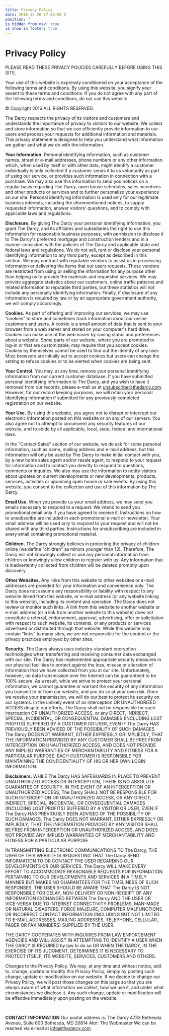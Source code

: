 ```yaml
---
title: Privacy Policy
date: 2016-12-26 17:40:00 Z
position: 7
is hidden from nav: true
is show in footer: true
---
```


# Privacy Policy

PLEASE READ THESE PRIVACY POLICIES CAREFULLY BEFORE USING THIS SITE.

Your use of this website is expressly conditioned on your acceptance of the following terms and conditions. By using this website, you signify your assent to these terms and conditions. If you do not agree with any part of the following terms and conditions, do not use this website.

© Copyright 2016
ALL RIGHTS RESERVED.

The Darcy respects the privacy of its visitors and customers and understands the importance of privacy to visitors to our website. We collect and store information so that we can efficiently provide information to our users and process your requests for additional information and materials. This privacy statement is designed to help you understand what information we gather and what we do with the information.

**Your Information.** Personal identifying information, such as customer names, street or e-mail addresses, phone numbers or any other information which, when used by itself or with other data, might identify a customer individually is only collected if a customer sends it to us voluntarily as part of using our service, or provides such information in connection with a purchase. We may also use this information to send you notices on a regular basis regarding The Darcy, open house schedules, sales incentives and other products or services and to further personalize your experience on our site. Personal identifying information is used only for our legitimate business interests, including the aforementioned notices, to supply requested information, answer visitors' questions, and to comply with applicable laws and regulations.

**Disclosure.** By giving The Darcy your personal identifying information, you grant The Darcy, and its affiliates and subsidiaries the right to use this information for reasonable business purposes, with permission to disclose it to The Darcy's preferred mortgage and construction lenders and in a manner consistent with the policies of The Darcy and applicable state and federal laws and regulations. We do not sell, rent or disclose your personal identifying information to any third party, except as described in this section. We may contract with reputable vendors to assist us in processing information or delivering the items that our users requests. These vendors are restricted from using or selling the information for any purpose other than helping us to provide the materials and requested services. We may provide aggregate statistics about our customers, online traffic patterns and related information to reputable third parties, but these statistics will not include any personally identifying information. Finally, if disclosure of any information is required by law or by an appropriate government authority, we will comply accordingly.

**Cookies.** As part of offering and improving our services, we may use “cookies" to store and sometimes track information about our online customers and users. A cookie is a small amount of data that is sent to your browser from a web server and stored on your computer's hard drive. Cookies can make use of the web easier by saving status and preferences about a website. Some parts of our website, where you are prompted to log-in or that are customizable, may require that you accept cookies. Cookies by themselves cannot be used to find out the identity of any user. Most browsers are initially set to accept cookies but users can change the setting to refuse cookies or to be alerted when cookies are being sent.

**Your Control.** You may, at any time, remove your personal identifying information from our current customer database. If you have submitted personal identifying information to The Darcy, and you wish to have it removed from our records, please e-mail us at unsubscribe@thedarcy.com. However, for our record keeping purposes, we will retain your personal identifying information if submitted for any previously completed registration on our website.

**Your Use.** By using this website, you agree not to disrupt or intercept our electronic information posted on this website or on any of our servers. You also agree not to attempt to circumvent any security features of our website, and to abide by all applicable, local, state, federal and international laws.

In the "Contact Sales" section of our website, we do ask for some personal information, such as name, mailing address and e-mail address, but this information will only be used by The Darcy to make initial contact with you, by a new home sales agent and/or resale agent, to respond to your request for information and to contact you directly to respond to questions, comments or inquiries. We also may use the information to notify visitors about updates on current developments or new developments, products, services, activities or upcoming open house or sale events. By using this website, you consent to the collection and use of this information by The Darcy.

**Email Use.** When you provide us your email address, we may send you emails necessary to respond to a request. We intend to send you promotional email only if you have agreed to receive it. Instructions on how to unsubscribe are included in each promotional e-mail or newsletter. Your email address will be used only to respond to your request and will not be shared with any third parties. Instructions for unsubscribing are included in every email containing promotional material.

**Children.** The Darcy strongly believes in protecting the privacy of children online (we define "children" as minors younger than 13). Therefore, The Darcy will not knowingly collect or use any personal information from children or knowingly allow children to register with us. Any information that is inadvertently collected from children will be deleted promptly upon discovery.

**Other Websites.** Any links from this website to other websites or e-mail addresses are provided for your information and convenience only. The Darcy does not assume any responsibility or liability with respect to any website linked from this website, or e-mail address (or any website linking to this website), including its content and operation. The Darcy does not review or monitor such links. A link from this website to another website or e-mail address (or a link from another website to this website) does not constitute a referral, endorsement, approval, advertising, offer or solicitation with respect to such website, its contents, or any products or services advertised or distributed through that website. While this website may contain "links" to many sites, we are not responsible for the content or the privacy practices employed by other sites.

**Security.** The Darcy always uses industry-standard encryption technologies when transferring and receiving consumer data exchanged with our site. The Darcy has implemented appropriate security measures in our physical facilities to protect against the loss, misuse or alteration of information that we have collected from you at our site. Unfortunately, however, no data transmission over the Internet can be guaranteed to be 100% secure. As a result, while we strive to protect your personal information, we cannot guarantee or warrant the security of any information you transmit to or from our website, and you do so at your own risk. Once we receive your transmission, we will do our best to protect its security on our systems. In the unlikely event of an interception OR UNAUTHORIZED ACCESS despite our efforts, The Darcy shall not be responsible for such interception OR UNAUTHORIZED ACCESS, or any DIRECT, INDIRECT, SPECIAL, INCIDENTAL, OR CONSEQUENTIAL DAMAGES (INCLUDING LOST PROFITS) SUFFERED BY A CUSTOMER OR USER, EVEN IF The Darcy HAS PREVIOUSLY BEEN ADVISED OF THE POSSIBILITY OF SUCH DAMAGES. The Darcy DOES NOT WARRANT, EITHER EXPRESSLY OR IMPLIEDLY, THAT THE INFORMATION PROVIDED BY ANY CUSTOMER SHALL BE FREE FROM INTERCEPTION OR UNAUTHORIZED ACCESS, AND DOES NOT PROVIDE ANY IMPLIED WARRANTIES OF MERCHANTABILITY AND FITNESS FOR A PARTICULAR PURPOSE. EACH CUSTOMER IS RESPONSIBLE FOR MAINTAINING THE CONFIDENTIALITY OF HIS OR HER OWN LOGIN INFORMATION.

**Disclaimers.** WHILE The Darcy HAS SAFEGUARDS IN PLACE TO PREVENT UNAUTHORIZED ACCESS OR INTERCEPTION, THERE IS NO ABSOLUTE GUARANTEE OF SECURITY. IN THE EVENT OF AN INTERCEPTION OR UNAUTHORIZED ACCESS, The Darcy SHALL NOT BE RESPONSIBLE FOR SUCH INTERCEPTION OR UNAUTHORIZED ACCESS, OR ANY DIRECT, INDIRECT, SPECIAL, INCIDENTAL, OR CONSEQUENTIAL DAMAGES (INCLUDING LOST PROFITS) SUFFERED BY A VISITOR OR USER, EVEN IF The Darcy HAS PREVIOUSLY BEEN ADVISED OF THE POSSIBILITY OF SUCH DAMAGES. The Darcy DOES NOT WARRANT, EITHER EXPRESSLY OR IMPLIEDLY, THAT THE INFORMATION PROVIDED BY ANY VISITOR SHALL BE FREE FROM INTERCEPTION OR UNAUTHORIZED ACCESS, AND DOES NOT PROVIDE ANY IMPLIED WARRANTIES OF MERCHANTABILITY AND FITNESS FOR A PARTICULAR PURPOSE.

IN TRANSMITTING ELECTRONIC COMMUNICATIONS TO The Darcy, THE USER OF THIS WEBSITE IS REQUESTING THAT The Darcy SEND INFORMATION TO OR CONTACT THE USER REGARDING OUR DEVELOPMENTS OR OUR SERVICES. The Darcy WILL MAKE EVERY EFFORT TO ACCOMMODATE REASONABLE REQUESTS FOR INFORMATION PERTAINING TO OUR DEVELOPMENTS AND SERVICES IN A TIMELY MANNER BUT MAKES NO GUARANTEES FOR THE TIMELINESS OF SUCH RESPONSES. THE USER SHOULD BE AWARE THAT The Darcy IS NOT RESPONSIBLE FOR DELAY, NON-DELIVERY OR NON-RECEIPT OF ANY INFORMATION EXCHANGED BETWEEN The Darcy AND THE USER OR VICE-VERSA DUE TO INTERNET CONNECTIVITY PROBLEMS, MAN-MADE OR NATURAL DISASTERS, FORCE MAJEURE, COMPUTER MALFUNCTIONS OR INCORRECT CONTACT INFORMATION (INCLUDING BUT NOT LIMITED TO E-MAIL ADDRESSES, MAILING ADDRESSES, TELEPHONE, CELLULAR, PAGER OR FAX NUMBERS) SUPPLIED BY THE USER.

THE DARCY COOPERATES WITH INQUIRIES FROM LAW ENFORCEMENT AGENCIES AND WILL ASSIST IN ATTEMPTING TO IDENTIFY A USER WHEN THE DARCY IS REQUIRED by law to do so OR WHEN THE DARCY, IN THE EXERCISE OF ITS JUDGMENT, DETERMINES IT IS NECESSARY TO PROTECT ITSELF, ITS WEBSITE, SERVICES, CUSTOMERS AND OTHERS.

Changes to the Privacy Policy. We may, at any time and without notice, add to, change, update or modify this Privacy Policy, simply by posting such change, update or modification on our website. If we decide to change our Privacy Policy, we will post those changes on this page so that you are always aware of what information we collect, how we use it, and under what circumstances we disclose it. Any such change, update or modification will be effective immediately upon posting on the website.

‍

**CONTACT INFORMATION**
Our postal address is: The Darcy 4733 Bethesda Avenue, Suite 800 Bethesda, MD 20814
Attn: The Webmaster We can be reached via e-mail at info@thedarcy.com.